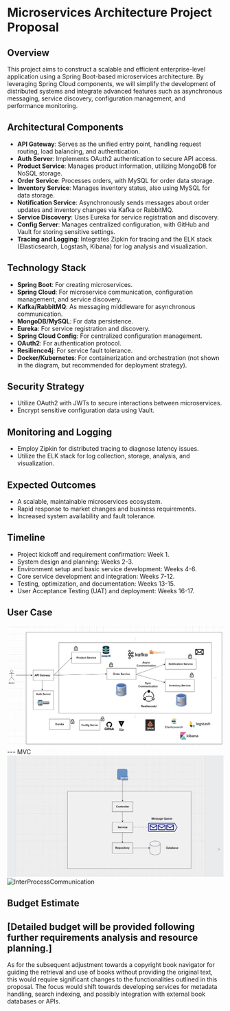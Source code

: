 # Microservices Architecture Project Proposal

## Overview

This project aims to construct a scalable and efficient enterprise-level application using a Spring Boot-based microservices architecture. By leveraging Spring Cloud components, we will simplify the development of distributed systems and integrate advanced features such as asynchronous messaging, service discovery, configuration management, and performance monitoring.

## Architectural Components

- **API Gateway**: Serves as the unified entry point, handling request routing, load balancing, and authentication.
- **Auth Server**: Implements OAuth2 authentication to secure API access.
- **Product Service**: Manages product information, utilizing MongoDB for NoSQL storage.
- **Order Service**: Processes orders, with MySQL for order data storage.
- **Inventory Service**: Manages inventory status, also using MySQL for data storage.
- **Notification Service**: Asynchronously sends messages about order updates and inventory changes via Kafka or RabbitMQ.
- **Service Discovery**: Uses Eureka for service registration and discovery.
- **Config Server**: Manages centralized configuration, with GitHub and Vault for storing sensitive settings.
- **Tracing and Logging**: Integrates Zipkin for tracing and the ELK stack (Elasticsearch, Logstash, Kibana) for log analysis and visualization.

## Technology Stack

- **Spring Boot**: For creating microservices.
- **Spring Cloud**: For microservice communication, configuration management, and service discovery.
- **Kafka/RabbitMQ**: As messaging middleware for asynchronous communication.
- **MongoDB/MySQL**: For data persistence.
- **Eureka**: For service registration and discovery.
- **Spring Cloud Config**: For centralized configuration management.
- **OAuth2**: For authentication protocol.
- **Resilience4j**: For service fault tolerance.
- **Docker/Kubernetes**: For containerization and orchestration (not shown in the diagram, but recommended for deployment strategy).

## Security Strategy

- Utilize OAuth2 with JWTs to secure interactions between microservices.
- Encrypt sensitive configuration data using Vault.

## Monitoring and Logging

- Employ Zipkin for distributed tracing to diagnose latency issues.
- Utilize the ELK stack for log collection, storage, analysis, and visualization.

## Expected Outcomes

- A scalable, maintainable microservices ecosystem.
- Rapid response to market changes and business requirements.
- Increased system availability and fault tolerance.

## Timeline

- Project kickoff and requirement confirmation: Week 1.
- System design and planning: Weeks 2-3.
- Environment setup and basic service development: Weeks 4-6.
- Core service development and integration: Weeks 7-12.
- Testing, optimization, and documentation: Weeks 13-15.
- User Acceptance Testing (UAT) and deployment: Weeks 16-17.

## User Case 
![Microservices Architecture Diagram](images/user-case-java-microservices.png)
--- MVC
![MVC](images/MVC.png)
![InterProcessCommunication](https://github.com/lisiCAO/Copyright-Book-Navigator/assets/137085653/33fc0963-f5ec-4775-8040-ee747c90a7d4)



## Budget Estimate

[Detailed budget will be provided following further requirements analysis and resource planning.]
---

As for the subsequent adjustment towards a copyright book navigator for guiding the retrieval and use of books without providing the original text, this would require significant changes to the functionalities outlined in this proposal. The focus would shift towards developing services for metadata handling, search indexing, and possibly integration with external book databases or APIs.
